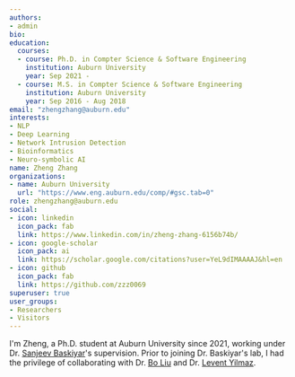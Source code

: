 ```yaml
---
authors:
- admin
bio: 
education:
  courses:
  - course: Ph.D. in Compter Science & Software Engineering 
    institution: Auburn University
    year: Sep 2021 - 
  - course: M.S. in Compter Science & Software Engineering
    institution: Auburn University
    year: Sep 2016 - Aug 2018
email: "zhengzhang@auburn.edu"
interests:
- NLP
- Deep Learning
- Network Intrusion Detection
- Bioinformatics
- Neuro-symbolic AI
name: Zheng Zhang
organizations:
- name: Auburn University
  url: "https://www.eng.auburn.edu/comp/#gsc.tab=0"
role: zhengzhang@auburn.edu
social:
- icon: linkedin
  icon_pack: fab
  link: https://www.linkedin.com/in/zheng-zhang-6156b74b/
- icon: google-scholar
  icon_pack: ai
  link: https://scholar.google.com/citations?user=YeL9dIMAAAAJ&hl=en
- icon: github
  icon_pack: fab
  link: https://github.com/zzz0069
superuser: true
user_groups:
- Researchers
- Visitors
---
```


I'm Zheng, a Ph.D. student at Auburn University since 2021, working under Dr. [Sanjeev Baskiyar](https://www.eng.auburn.edu/~baskisa/)'s supervision. Prior to joining Dr. Baskiyar's lab, I had the privilege of collaborating with Dr. [Bo Liu](https://liubo-cs.github.io/) and Dr. [Levent Yilmaz](https://www.eng.auburn.edu/~yilmale/).



